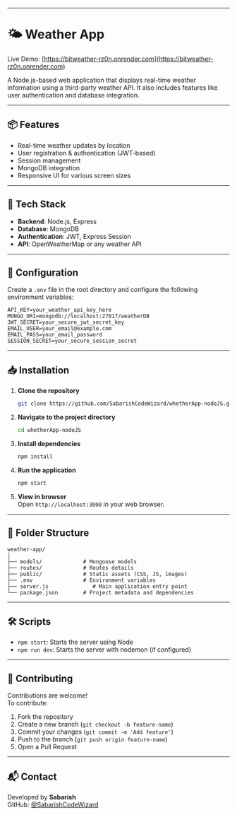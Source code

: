 
---

# 🌤️ Weather App

Live Demo: [https://bitweather-rz0n.onrender.com](https://bitweather-rz0n.onrender.com)

A Node.js-based web application that displays real-time weather information using a third-party weather API. It also includes features like user authentication and database integration.

---

## 📦 Features

- Real-time weather updates by location
- User registration & authentication (JWT-based)
- Session management
- MongoDB integration
- Responsive UI for various screen sizes

---

## 🚀 Tech Stack

- **Backend**: Node.js, Express
- **Database**: MongoDB
- **Authentication**: JWT, Express Session
- **API**: OpenWeatherMap or any weather API

---

## 🔧 Configuration

Create a `.env` file in the root directory and configure the following environment variables:

```env
API_KEY=your_weather_api_key_here
MONGO_URI=mongodb://localhost:27017/weatherDB
JWT_SECRET=your_secure_jwt_secret_key
EMAIL_USER=your_email@example.com
EMAIL_PASS=your_email_password
SESSION_SECRET=your_secure_session_secret
```

---

## 📥 Installation

1. **Clone the repository**  
   ```bash
   git clone https://github.com/SabarishCodeWizard/whetherApp-nodeJS.git
   ```

2. **Navigate to the project directory**  
   ```bash
   cd whetherApp-nodeJS
   ```

3. **Install dependencies**  
   ```bash
   npm install
   ```

4. **Run the application**  
   ```bash
   npm start
   ```

5. **View in browser**  
   Open `http://localhost:3000` in your web browser.

---

## 📂 Folder Structure

```
weather-app/
│
├── models/             # Mongoose models
├── routes/             # Routes details  
├── public/             # Static assets (CSS, JS, images)
├── .env                # Environment variables
├── server.js              # Main application entry point
└── package.json        # Project metadata and dependencies
```

---

## 🛠️ Scripts

- `npm start`: Starts the server using Node
- `npm run dev`: Starts the server with nodemon (if configured)

---

## 🤝 Contributing

Contributions are welcome!  
To contribute:

1. Fork the repository
2. Create a new branch (`git checkout -b feature-name`)
3. Commit your changes (`git commit -m 'Add feature'`)
4. Push to the branch (`git push origin feature-name`)
5. Open a Pull Request


---

## 📬 Contact

Developed by **Sabarish**  
GitHub: [@SabarishCodeWizard](https://github.com/SabarishCodeWizard)

